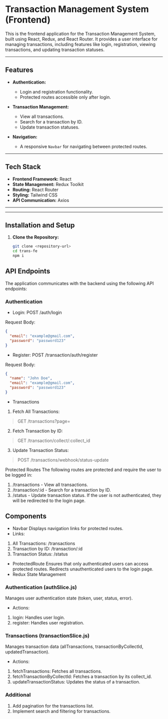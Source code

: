 # Transaction Management System (Frontend)

This is the frontend application for the Transaction Management System, built using React, Redux, and React Router. It provides a user interface for managing transactions, including features like login, registration, viewing transactions, and updating transaction statuses.

---

## Features

- **Authentication:**

  - Login and registration functionality.
  - Protected routes accessible only after login.

- **Transaction Management:**

  - View all transactions.
  - Search for a transaction by ID.
  - Update transaction statuses.

- **Navigation:**
  - A responsive `Navbar` for navigating between protected routes.

---

## Tech Stack

- **Frontend Framework:** React
- **State Management:** Redux Toolkit
- **Routing:** React Router
- **Styling:** Tailwind CSS
- **API Communication:** Axios

---

---

## Installation and Setup

1. **Clone the Repository:**

   ```bash
   git clone <repository-url>
   cd trans-fe
   npm i
   ```

## API Endpoints

The application communicates with the backend using the following API endpoints:

### Authentication

- Login: POST /auth/login

Request Body:

```json
{
  "email": "example@gmail.com",
  "password": "password123"
}
```


- Register: POST /transaction/auth/register

Request Body:

```json
{
  "name": "John Doe",
  "email": "example@gmail.com",
  "password": "password123"
}
```

- Transactions

1. Fetch All Transactions: 
> GET /transactions?page=<page-number>
2. Fetch Transaction by ID: 
> GET /transaction/collect/:collect_id
3. Update Transaction Status:
> POST /transactions/webhook/status-update


Protected Routes
The following routes are protected and require the user to be logged in:

1. /transactions - View all transactions.
2. /transaction/:id - Search for a transaction by ID.
3. /status - Update transaction status.
If the user is not authenticated, they will be redirected to the login page.

## Components
- Navbar
Displays navigation links for protected routes.
- Links:
1. All Transactions: /transactions
2. Transaction by ID: /transaction/:id
3. Transaction Status: /status
- ProtectedRoute
Ensures that only authenticated users can access protected routes.
Redirects unauthenticated users to the login page.
- Redux State Management
### Authentication (authSlice.js)
Manages user authentication state (token, user, status, error).
- Actions:
1. login: Handles user login.
2. register: Handles user registration.
###  Transactions (transactionSlice.js)
Manages transaction data (allTransactions, transactionByCollectId, updatedTransaction).
- Actions:
1. fetchTransactions: Fetches all transactions.
2. fetchTransactionByCollectId: Fetches a transaction by its collect_id.
3. updateTransactionStatus: Updates the status of a transaction.

### Additional 
1. Add pagination for the transactions list.
2. Implement search and filtering for transactions.
